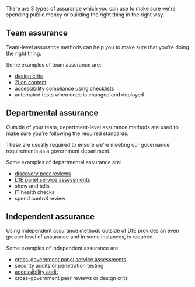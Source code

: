 There are 3 types of assurance which you can use to make sure we're spending public money or building the right thing in the right way.

## Team assurance

Team-level assurance methods can help you to make sure that you're doing the right thing.

Some examples of team assurance are:

- [design crits](/service-assurance/design-crits)
- [2i on content](https://design.education.gov.uk/content-design/types-of-content-we-publish/reviewing-and-checking-content#prior-to-the-2i-check)
- accessibility compliance using checklists
- automated tests when code is changed and deployed


## Departmental assurance

Outside of your team, department-level assurance methods are used to make sure you're following the required standards.

These are usually required to ensure we're meeting our governance requirements as a government department.

Some examples of departmental assurance are:

- [discovery peer reviews](/service-assurance/discovery-peer-review)
- [DfE panel service assessments](/service-assurance/service-assessments#dfe-panel-assessment)
- show and tells
- IT health checks
- spend control review

## Independent assurance

Using independent assurance methods outside of DfE provides an even greater level of assurance and in some instances, is required.

Some examples of independent assurance are:

- [cross-government panel service assessments](/service-assurance/service-assessments#cross-government-panel-assessment)
- security audits or penetration testing
- [accessibility audit](https://design.education.gov.uk/accessibility/audits)
- cross-government peer reviews or design crits
